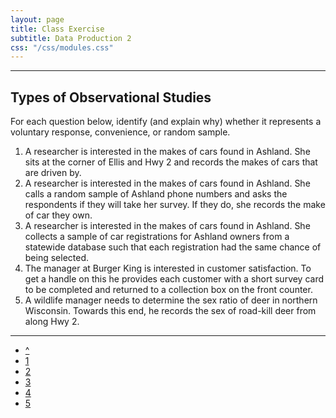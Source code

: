 ```yaml
---
layout: page
title: Class Exercise
subtitle: Data Production 2
css: "/css/modules.css"
---
```


----

## Types of Observational Studies
For each question below, identify (and explain why) whether it represents a voluntary response, convenience, or random sample.

1. A researcher is interested in the makes of cars found in Ashland.  She sits at the corner of Ellis and Hwy 2 and records the makes of cars that are driven by.
1. A researcher is interested in the makes of cars found in Ashland.  She calls a random sample of Ashland phone numbers and asks the respondents if they will take her survey.  If they do, she records the make of car they own.
1. A researcher is interested in the makes of cars found in Ashland.  She collects a sample of car registrations for Ashland owners from a statewide database such that each registration had the same chance of being selected.
1. The manager at Burger King is interested in customer satisfaction.  To get a handle on this he provides each customer with a short survey card to be completed and returned to a collection box on the front counter.
1. A wildlife manager needs to determine the sex ratio of deer in northern Wisconsin.  Towards this end, he records the sex of road-kill deer from along Hwy 2.

----

<div class="text-center">
<ul class="pagination pagination-lg">
  <li><a href="index.html">^</a></li>
  <li><a href="CE1.html">1</a></li>
  <li class="active"><a href="#">2</a></li>
  <li><a href="CE3.html">3</a></li>
  <li><a href="CE4.html">4</a></li>
  <li><a href="CE5.html">5</a></li>
</ul>
